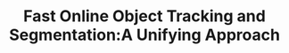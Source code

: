---
title: "Fast Online Object Tracking and Segmentation:A Unifying Approach"
year: 2019
pdf_url: "https://arxiv.org/abs/1812.05050"
category: "vision"
author_list: "Qiang Wang, Li Zhang, Luca Bertinetto, Weiming Hu, Philip H.S. Torr"
grant: "MURI"
pub_in: "Computer Vision and Pattern Recognition 2019"
---